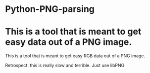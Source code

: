 # Python-PNG-parsing

This is a tool that is meant to get easy data out of a PNG image.
=======
This is a tool that is meant to get easy RGB data out of a PNG image. 

Retrospect: this is really slow and terrible. Just use libPNG.
